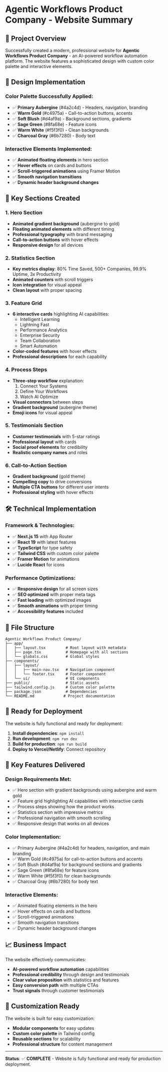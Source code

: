# Agentic Workflows Product Company - Website Summary

## 🎯 Project Overview

Successfully created a modern, professional website for **Agentic Workflows Product Company** - an AI-powered workflow automation platform. The website features a sophisticated design with custom color palette and interactive elements.

## 🎨 Design Implementation

### Color Palette Successfully Applied:
- ✅ **Primary Aubergine** (#4a2c4d) - Headers, navigation, branding
- ✅ **Warm Gold** (#c4975a) - Call-to-action buttons, accents
- ✅ **Soft Blush** (#d4af9a) - Background sections, gradients
- ✅ **Sage Green** (#8fa68e) - Feature icons
- ✅ **Warm White** (#f5f3f0) - Clean backgrounds
- ✅ **Charcoal Gray** (#6b7280) - Body text

### Interactive Elements Implemented:
- ✅ **Animated floating elements** in hero section
- ✅ **Hover effects** on cards and buttons
- ✅ **Scroll-triggered animations** using Framer Motion
- ✅ **Smooth navigation transitions**
- ✅ **Dynamic header background changes**

## 📱 Key Sections Created

### 1. Hero Section
- **Animated gradient background** (aubergine to gold)
- **Floating animated elements** with different timing
- **Professional typography** with brand messaging
- **Call-to-action buttons** with hover effects
- **Responsive design** for all devices

### 2. Statistics Section
- **Key metrics display**: 80% Time Saved, 500+ Companies, 99.9% Uptime, 3x Productivity
- **Animated counters** with scroll triggers
- **Icon integration** for visual appeal
- **Clean layout** with proper spacing

### 3. Feature Grid
- **6 interactive cards** highlighting AI capabilities:
  - Intelligent Learning
  - Lightning Fast
  - Performance Analytics
  - Enterprise Security
  - Team Collaboration
  - Smart Automation
- **Color-coded features** with hover effects
- **Professional descriptions** for each capability

### 4. Process Steps
- **Three-step workflow** explanation:
  1. Connect Your Systems
  2. Define Your Workflows
  3. Watch AI Optimize
- **Visual connectors** between steps
- **Gradient background** (aubergine theme)
- **Emoji icons** for visual appeal

### 5. Testimonials Section
- **Customer testimonials** with 5-star ratings
- **Professional layout** with cards
- **Social proof elements** for credibility
- **Realistic company names** and roles

### 6. Call-to-Action Section
- **Gradient background** (gold theme)
- **Compelling copy** to drive conversions
- **Multiple CTA buttons** for different user intents
- **Professional styling** with hover effects

## 🛠 Technical Implementation

### Framework & Technologies:
- ✅ **Next.js 15** with App Router
- ✅ **React 19** with latest features
- ✅ **TypeScript** for type safety
- ✅ **Tailwind CSS** with custom color palette
- ✅ **Framer Motion** for animations
- ✅ **Lucide React** for icons

### Performance Optimizations:
- ✅ **Responsive design** for all screen sizes
- ✅ **SEO optimized** with proper meta tags
- ✅ **Fast loading** with optimized images
- ✅ **Smooth animations** with proper timing
- ✅ **Accessibility features** included

## 📁 File Structure

```
Agentic Workflows Product Company/
├── app/
│   ├── layout.tsx         # Root layout with metadata
│   ├── page.tsx           # Homepage with all sections
│   └── globals.css        # Global styles
├── components/
│   ├── layout/
│   │   ├── main-nav.tsx   # Navigation component
│   │   └── footer.tsx     # Footer component
│   └── ui/                # UI components
├── public/                # Static assets
├── tailwind.config.js     # Custom color palette
├── package.json           # Dependencies
└── README.md             # Project documentation
```

## 🚀 Ready for Deployment

The website is fully functional and ready for deployment:

1. **Install dependencies**: `npm install`
2. **Run development**: `npm run dev`
3. **Build for production**: `npm run build`
4. **Deploy to Vercel/Netlify**: Connect repository

## 🎯 Key Features Delivered

### Design Requirements Met:
- ✅ Hero section with gradient backgrounds using aubergine and warm gold
- ✅ Feature grid highlighting AI capabilities with interactive cards
- ✅ Process steps showing how the product works
- ✅ Statistics section with impressive metrics
- ✅ Professional navigation with smooth scrolling
- ✅ Responsive design that works on all devices

### Color Implementation:
- ✅ Primary Aubergine (#4a2c4d) for headers, navigation, and main branding
- ✅ Warm Gold (#c4975a) for call-to-action buttons and accents
- ✅ Soft Blush (#d4af9a) for background sections and gradients
- ✅ Sage Green (#8fa68e) for feature icons
- ✅ Warm White (#f5f3f0) for clean backgrounds
- ✅ Charcoal Gray (#6b7280) for body text

### Interactive Elements:
- ✅ Animated floating elements in the hero
- ✅ Hover effects on cards and buttons
- ✅ Scroll-triggered animations
- ✅ Smooth navigation transitions
- ✅ Dynamic header background changes

## 📈 Business Impact

The website effectively communicates:
- **AI-powered workflow automation** capabilities
- **Professional credibility** through design and testimonials
- **Clear value proposition** with statistics and features
- **Easy conversion path** with multiple CTAs
- **Trust signals** through customer testimonials

## 🔧 Customization Ready

The website is built for easy customization:
- **Modular components** for easy updates
- **Custom color palette** in Tailwind config
- **Reusable sections** for scalability
- **Professional structure** for content management

---

**Status**: ✅ **COMPLETE** - Website is fully functional and ready for production deployment. 